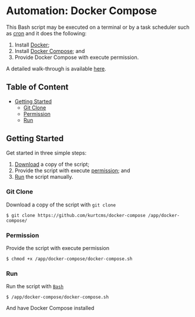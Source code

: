 # Automation: Docker Compose

This Bash script may be executed on a terminal or by a task scheduler such as [cron](https://linux.die.net/man/8/cron) and it does the following:

1. Install [Docker](https://docs.docker.com/engine/install/);
2. Install [Docker Compose](https://docs.docker.com/compose/install/); and
3. Provide Docker Compose with execute permission.

A detailed walk-through is available [here](https://kurtcms.org/automation-docker-compose/).

## Table of Content

- [Getting Started](#getting-started)
  - [Git Clone](#git-clone)
  - [Permission](#permission)
  - [Run](#run)

## Getting Started

Get started in three simple steps:

1. [Download](#git-clone) a copy of the script;
2. Provide the script with execute [permission](#permission); and
3. [Run](#run) the script manually.

### Git Clone

Download a copy of the script with `git clone`

```shell
$ git clone https://github.com/kurtcms/docker-compose /app/docker-compose/
```

### Permission

Provide the script with execute permission

```shell
$ chmod +x /app/docker-compose/docker-compose.sh
```

### Run

Run the script with [`Bash`](https://github.com/gitGNU/gnu_bash)

```shell
$ /app/docker-compose/docker-compose.sh
```

And have Docker Compose installed